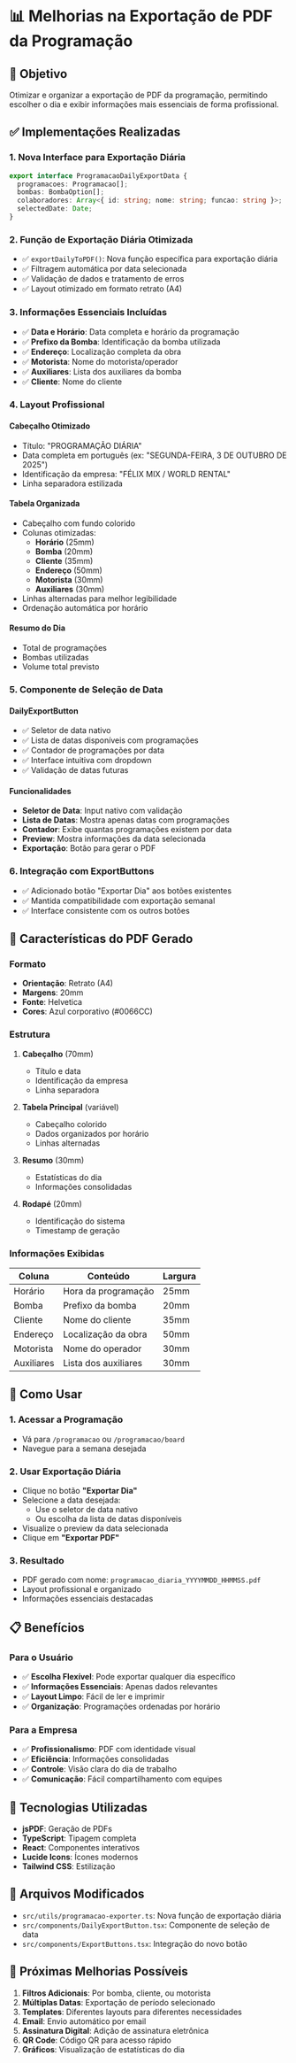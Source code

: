 # 📊 Melhorias na Exportação de PDF da Programação

## 🎯 Objetivo
Otimizar e organizar a exportação de PDF da programação, permitindo escolher o dia e exibir informações mais essenciais de forma profissional.

## ✅ Implementações Realizadas

### 1. **Nova Interface para Exportação Diária**
```typescript
export interface ProgramacaoDailyExportData {
  programacoes: Programacao[];
  bombas: BombaOption[];
  colaboradores: Array<{ id: string; nome: string; funcao: string }>;
  selectedDate: Date;
}
```

### 2. **Função de Exportação Diária Otimizada**
- ✅ `exportDailyToPDF()`: Nova função específica para exportação diária
- ✅ Filtragem automática por data selecionada
- ✅ Validação de dados e tratamento de erros
- ✅ Layout otimizado em formato retrato (A4)

### 3. **Informações Essenciais Incluídas**
- ✅ **Data e Horário**: Data completa e horário da programação
- ✅ **Prefixo da Bomba**: Identificação da bomba utilizada
- ✅ **Endereço**: Localização completa da obra
- ✅ **Motorista**: Nome do motorista/operador
- ✅ **Auxiliares**: Lista dos auxiliares da bomba
- ✅ **Cliente**: Nome do cliente

### 4. **Layout Profissional**

#### **Cabeçalho Otimizado**
- Título: "PROGRAMAÇÃO DIÁRIA"
- Data completa em português (ex: "SEGUNDA-FEIRA, 3 DE OUTUBRO DE 2025")
- Identificação da empresa: "FÉLIX MIX / WORLD RENTAL"
- Linha separadora estilizada

#### **Tabela Organizada**
- Cabeçalho com fundo colorido
- Colunas otimizadas:
  - **Horário** (25mm)
  - **Bomba** (20mm)
  - **Cliente** (35mm)
  - **Endereço** (50mm)
  - **Motorista** (30mm)
  - **Auxiliares** (30mm)
- Linhas alternadas para melhor legibilidade
- Ordenação automática por horário

#### **Resumo do Dia**
- Total de programações
- Bombas utilizadas
- Volume total previsto

### 5. **Componente de Seleção de Data**

#### **DailyExportButton**
- ✅ Seletor de data nativo
- ✅ Lista de datas disponíveis com programações
- ✅ Contador de programações por data
- ✅ Interface intuitiva com dropdown
- ✅ Validação de datas futuras

#### **Funcionalidades**
- **Seletor de Data**: Input nativo com validação
- **Lista de Datas**: Mostra apenas datas com programações
- **Contador**: Exibe quantas programações existem por data
- **Preview**: Mostra informações da data selecionada
- **Exportação**: Botão para gerar o PDF

### 6. **Integração com ExportButtons**
- ✅ Adicionado botão "Exportar Dia" aos botões existentes
- ✅ Mantida compatibilidade com exportação semanal
- ✅ Interface consistente com os outros botões

## 🎨 **Características do PDF Gerado**

### **Formato**
- **Orientação**: Retrato (A4)
- **Margens**: 20mm
- **Fonte**: Helvetica
- **Cores**: Azul corporativo (#0066CC)

### **Estrutura**
1. **Cabeçalho** (70mm)
   - Título e data
   - Identificação da empresa
   - Linha separadora

2. **Tabela Principal** (variável)
   - Cabeçalho colorido
   - Dados organizados por horário
   - Linhas alternadas

3. **Resumo** (30mm)
   - Estatísticas do dia
   - Informações consolidadas

4. **Rodapé** (20mm)
   - Identificação do sistema
   - Timestamp de geração

### **Informações Exibidas**
| Coluna | Conteúdo | Largura |
|--------|----------|---------|
| Horário | Hora da programação | 25mm |
| Bomba | Prefixo da bomba | 20mm |
| Cliente | Nome do cliente | 35mm |
| Endereço | Localização da obra | 50mm |
| Motorista | Nome do operador | 30mm |
| Auxiliares | Lista dos auxiliares | 30mm |

## 🚀 **Como Usar**

### **1. Acessar a Programação**
- Vá para `/programacao` ou `/programacao/board`
- Navegue para a semana desejada

### **2. Usar Exportação Diária**
- Clique no botão **"Exportar Dia"**
- Selecione a data desejada:
  - Use o seletor de data nativo
  - Ou escolha da lista de datas disponíveis
- Visualize o preview da data selecionada
- Clique em **"Exportar PDF"**

### **3. Resultado**
- PDF gerado com nome: `programacao_diaria_YYYYMMDD_HHMMSS.pdf`
- Layout profissional e organizado
- Informações essenciais destacadas

## 📋 **Benefícios**

### **Para o Usuário**
- ✅ **Escolha Flexível**: Pode exportar qualquer dia específico
- ✅ **Informações Essenciais**: Apenas dados relevantes
- ✅ **Layout Limpo**: Fácil de ler e imprimir
- ✅ **Organização**: Programações ordenadas por horário

### **Para a Empresa**
- ✅ **Profissionalismo**: PDF com identidade visual
- ✅ **Eficiência**: Informações consolidadas
- ✅ **Controle**: Visão clara do dia de trabalho
- ✅ **Comunicação**: Fácil compartilhamento com equipes

## 🔧 **Tecnologias Utilizadas**

- **jsPDF**: Geração de PDFs
- **TypeScript**: Tipagem completa
- **React**: Componentes interativos
- **Lucide Icons**: Ícones modernos
- **Tailwind CSS**: Estilização

## 📍 **Arquivos Modificados**

- `src/utils/programacao-exporter.ts`: Nova função de exportação diária
- `src/components/DailyExportButton.tsx`: Componente de seleção de data
- `src/components/ExportButtons.tsx`: Integração do novo botão

## 🔮 **Próximas Melhorias Possíveis**

1. **Filtros Adicionais**: Por bomba, cliente, ou motorista
2. **Múltiplas Datas**: Exportação de período selecionado
3. **Templates**: Diferentes layouts para diferentes necessidades
4. **Email**: Envio automático por email
5. **Assinatura Digital**: Adição de assinatura eletrônica
6. **QR Code**: Código QR para acesso rápido
7. **Gráficos**: Visualização de estatísticas do dia
